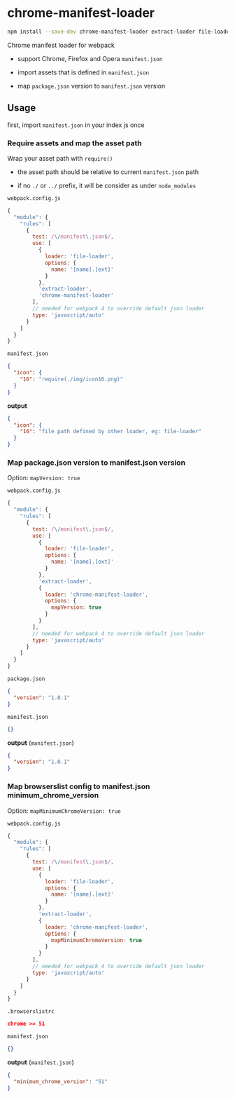 # chrome-manifest-loader

```sh
npm install --save-dev chrome-manifest-loader extract-loader file-loader
```

Chrome manifest loader for webpack

- support Chrome, Firefox and Opera `manifest.json`

- import assets that is defined in `manifest.json`

- map `package.json` version to `manifest.json` version

## Usage

first, import `manifest.json` in your index js once

### Require assets and map the asset path

Wrap your asset path with `require()`

- the asset path should be relative to current `manifest.json` path

- if no `./` or `../` prefix, it will be consider as under `node_modules`

`webpack.config.js`

```js
{
  "module": {
    "rules": [
      {
        test: /\/manifest\.json$/,
        use: [
          {
            loader: 'file-loader',
            options: {
              name: '[name].[ext]'
            }
          },
          'extract-loader',
          'chrome-manifest-loader'
        ],
        // needed for webpack 4 to override default json loader
        type: 'javascript/auto'
      }
    ]
  }
}
```

`manifest.json`

```json
{
  "icon": {
    "16": "require(./img/icon16.png)"
  }
}
```

**output**

```json
{
  "icon": {
    "16": "file path defined by other loader, eg: file-loader"
  }
}
```

### Map package.json version to manifest.json version

Option: `mapVersion: true`

`webpack.config.js`

```js
{
  "module": {
    "rules": [
      {
        test: /\/manifest\.json$/,
        use: [
          {
            loader: 'file-loader',
            options: {
              name: '[name].[ext]'
            }
          },
          'extract-loader',
          {
            loader: 'chrome-manifest-loader',
            options: {
              mapVersion: true
            }
          }
        ],
        // needed for webpack 4 to override default json loader
        type: 'javascript/auto'
      }
    ]
  }
}
```

`package.json`

```json
{
  "version": "1.0.1"
}
```

`manifest.json`

```json
{}
```

**output** (`manifest.json`)

```json
{
  "version": "1.0.1"
}
```

### Map browserslist config to manifest.json minimum_chrome_version

Option: `mapMinimumChromeVersion: true`

`webpack.config.js`

```js
{
  "module": {
    "rules": [
      {
        test: /\/manifest\.json$/,
        use: [
          {
            loader: 'file-loader',
            options: {
              name: '[name].[ext]'
            }
          },
          'extract-loader',
          {
            loader: 'chrome-manifest-loader',
            options: {
              mapMinimumChromeVersion: true
            }
          }
        ],
        // needed for webpack 4 to override default json loader
        type: 'javascript/auto'
      }
    ]
  }
}
```

`.browserslistrc`

```json
chrome >= 51
```

`manifest.json`

```json
{}
```

**output** (`manifest.json`)

```json
{
  "minimum_chrome_version": "51"
}
```
